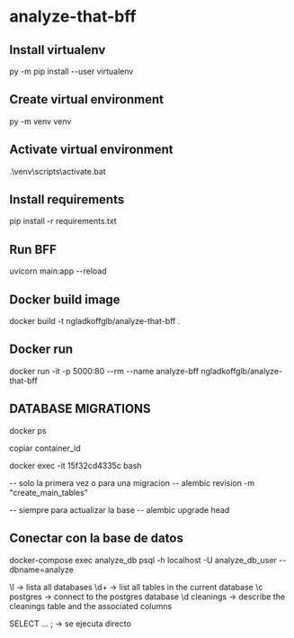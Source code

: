 # analyze-that-bff

## Install virtualenv
py -m pip install --user virtualenv

## Create virtual environment
py -m venv venv

## Activate virtual environment
.\venv\scripts\activate.bat

## Install requirements
pip install -r requirements.txt

## Run BFF
uvicorn main:app --reload

## Docker build image
docker build -t ngladkoffglb/analyze-that-bff .

## Docker run
docker run -it -p 5000:80 --rm --name analyze-bff ngladkoffglb/analyze-that-bff

## DATABASE MIGRATIONS
docker ps

copiar container_id

docker exec -it 15f32cd4335c bash

-- solo la primera vez o para una migracion -- alembic revision -m "create_main_tables"

-- siempre para actualizar la base -- alembic upgrade head

## Conectar con la base de datos
docker-compose exec analyze_db psql -h localhost -U analyze_db_user --dbname=analyze

\l -> lista all databases
\d+ -> list all tables in the current database
\c postgres -> connect to the postgres database
\d cleanings -> describe the cleanings table and the associated columns

SELECT ... ; -> se ejecuta directo

